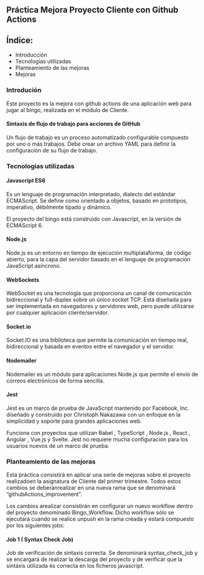 ## Práctica Mejora Proyecto Cliente con Github Actions

## Índice:
 + Introducción
 + Tecnologias utilizadas
 + Planteamiento de las mejoras
 + Mejoras


### Introdución

Este proyecto es la mejora con github actions de una aplicación web para jugar al bingo, realizada en el módulo de Cliente.

#### Sintaxis de flujo de trabajo para acciones de GitHub

Un flujo de trabajo es un proceso automatizado configurable compuesto por uno o más trabajos. Debe crear un archivo YAML para definir la configuración de su flujo de trabajo.

### Tecnologias utilizadas

#### Javascript ES6

Es un lenguaje de programación interpretado, dialecto del estándar ECMAScript. Se define como orientado a objetos, basado en prototipos, imperativo, débilmente tipado y dinámico.

El proyecto del bingo está construido con Javascript, en la versión de ECMAScript 6.

#### Node.js

Node.js es un entorno en tiempo de ejecución multiplataforma, de código abierto, para la capa del servidor basado en el lenguaje de programación JavaScript asíncrono.

#### WebSockets

WebSocket es una tecnología que proporciona un canal de comunicación bidireccional y full-duplex sobre un único socket TCP. Está diseñada para ser implementada en navegadores y servidores web, pero puede utilizarse por cualquier aplicación cliente/servidor.

#### Socket.io

Socket.IO es una biblioteca que permite la comunicación en tiempo real, bidireccional y basada en eventos entre el navegador y el servidor.

#### Nodemailer

Nodemailer es un módulo para aplicaciones Node.js que permite el envío de correos electrónicos de forma sencilla.

#### Jest

Jest es un marco de prueba de JavaScript mantenido por Facebook, Inc. diseñado y construido por Christoph Nakazawa con un enfoque en la simplicidad y soporte para grandes aplicaciones web. 

Funciona con proyectos que utilizan Babel , TypeScript , Node.js , React , Angular , Vue.js y Svelte. Jest no requiere mucha configuración para los usuarios nuevos de un marco de prueba.


### Planteamiento de las mejoras

Esta práctica consistirá en aplicar una serie de mejoras sobre el proyecto realizadoen la asignatura de Cliente del primer trimestre. Todos estos cambios se deberánrealizar en una nueva rama que se denominará “githubActions_improvement”.

Los cambios arealizar consistirán en configurar un nuevo   workflow dentro del proyecto denominado Bingo_Workflow. Dicho workflow sólo se ejecutará cuando se realice unpush en la rama creada y estará compuesto por los siguientes jobs:

#### Job 1 ( Syntax Check Job)

Job   de   verificación   de   sintaxis   correcta.   Se   denominará syntax_check_job y se encargará de realizar la descarga del proyecto y de verificar que la sintáxis utilizada és correcta en los ficheros javascript.

